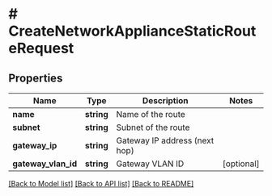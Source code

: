 # # CreateNetworkApplianceStaticRouteRequest

## Properties

Name | Type | Description | Notes
------------ | ------------- | ------------- | -------------
**name** | **string** | Name of the route |
**subnet** | **string** | Subnet of the route |
**gateway_ip** | **string** | Gateway IP address (next hop) |
**gateway_vlan_id** | **string** | Gateway VLAN ID | [optional]

[[Back to Model list]](../../README.md#models) [[Back to API list]](../../README.md#endpoints) [[Back to README]](../../README.md)

